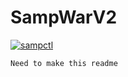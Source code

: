 # SampWarV2

[![sampctl](https://img.shields.io/badge/sampctl-SampWarV2-2f2f2f.svg?style=for-the-badge)](https://github.com/Danix43/SampWarV2)

```bash
Need to make this readme
```